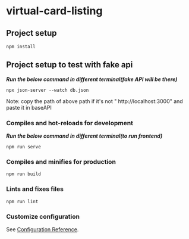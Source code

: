 # virtual-card-listing

## Project setup
```
npm install
```

## Project setup to test with fake api


**_Run the below command in different terminal(fake API will be there)_**
```
npx json-server --watch db.json
```

Note: copy the path of above path if it's not " http://localhost:3000" and paste it in baseAPI 



### Compiles and hot-reloads for development


**_Run the below command in different terminal(to run frontend)_**
```
npm run serve
```

### Compiles and minifies for production
```
npm run build
```

### Lints and fixes files
```
npm run lint
```

### Customize configuration
See [Configuration Reference](https://cli.vuejs.org/config/).
